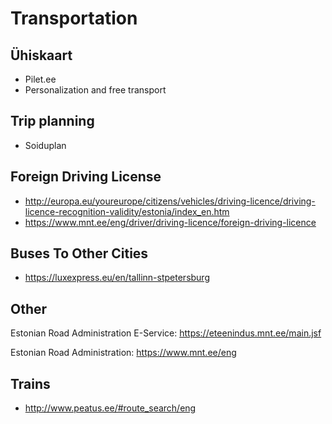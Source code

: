 # Transportation

## Ühiskaart
- Pilet.ee
- Personalization and free transport

## Trip planning
- Soiduplan

## Foreign Driving License
- http://europa.eu/youreurope/citizens/vehicles/driving-licence/driving-licence-recognition-validity/estonia/index_en.htm
- https://www.mnt.ee/eng/driver/driving-licence/foreign-driving-licence

## Buses To Other Cities
- https://luxexpress.eu/en/tallinn-stpetersburg

## Other

Estonian Road Administration E-Service: 
https://eteenindus.mnt.ee/main.jsf

Estonian Road Administration:
https://www.mnt.ee/eng


## Trains
- http://www.peatus.ee/#route_search/eng
